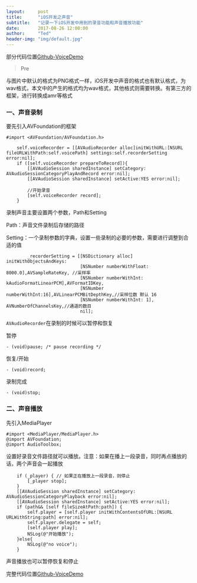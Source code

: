```yaml
---
layout:     post
title:      "iOS开发之声音"
subtitle:   "记录一下iOS开发中用到的录音功能和声音播放功能"
date:       2017-08-26 12:00:00
author:     "Ted"
header-img: "img/default.jpg"
---
```


部分代码位置[Github-VoiceDemo](https://github.com/helloted/voice)

> Pre

与图片中默认的格式为PNG格式一样，iOS开发中声音的格式也有默认格式，为wav格式，本文中的产生的格式均为wav格式，其他格式则需要转换。有第三方的框架，进行转换成amr等格式

### 一、声音录制

要先引入AVFoundation的框架

```objc
#import <AVFoundation/AVFoundation.h>
```

```objc
    self.voiceRecorder = [[AVAudioRecorder alloc]initWithURL:[NSURL fileURLWithPath:self.voicePath] settings:self.recorderSetting error:nil];
    if ([self.voiceRecorder prepareToRecord]){
        [[AVAudioSession sharedInstance] setCategory: AVAudioSessionCategoryPlayAndRecord error:nil];
        [[AVAudioSession sharedInstance] setActive:YES error:nil];
        
        //开始录音
        [self.voiceRecorder record];
    }
```

录制声音主要设置两个参数，Path和Setting

Path：声音文件录制后存储的路径

Setting：一个录制参数的字典，设置一些录制的必要的参数，需要进行调整到合适的值

```objc
        _recorderSetting = [[NSDictionary alloc] initWithObjectsAndKeys:
                            [NSNumber numberWithFloat: 8000.0],AVSampleRateKey, //采样率
                            [NSNumber numberWithInt: kAudioFormatLinearPCM],AVFormatIDKey,
                            [NSNumber numberWithInt:16],AVLinearPCMBitDepthKey,//采样位数 默认 16
                            [NSNumber numberWithInt: 1], AVNumberOfChannelsKey,//通道的数目
                            nil];
```

`AVAudioRecorder`在录制的时候可以暂停和恢复

暂停

```objc
- (void)pause; /* pause recording */
```

恢复/开始

```objc
- (void)record;
```

录制完成

```objc
- (void)stop;
```

### 二、声音播放

先引入MediaPlayer

```objc
#import <MediaPlayer/MediaPlayer.h>
@import AVFoundation;
@import AudioToolbox;
```

设置好录音文件路径就可以播放。注意：如果在播上一段录音，同时再点播放的话，两个声音会一起播放

```objc
    if (_player) { // 如果正在播放上一段录音，则停止
        [_player stop];
    }
    [[AVAudioSession sharedInstance] setCategory: AVAudioSessionCategoryPlayback error:nil];
    [[AVAudioSession sharedInstance] setActive:YES error:nil];
    if (path&& [self fileSizeAtPath:path]) {
        self.player = [self.player initWithContentsOfURL:[NSURL URLWithString:path] error:nil];
        self.player.delegate = self;
        [self.player play];
        NSLog(@"开始播放");
    }else{
        NSLog(@"no voice");
    }
```

声音播放也可以暂停恢复和停止

完整代码位置[Github-VoiceDemo](https://github.com/helloted/voice)